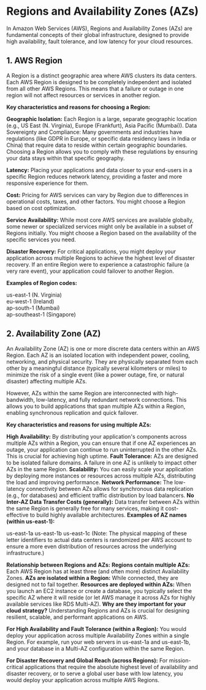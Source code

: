 # Regions and Availability Zones (AZs)  

In Amazon Web Services (AWS), Regions and Availability Zones (AZs) are fundamental concepts of their global infrastructure, designed to provide high availability, fault tolerance, and low latency for your cloud resources.  
 
## 1. AWS Region  
A Region is a distinct geographic area where AWS clusters its data centers. Each AWS Region is designed to be completely independent and isolated from all other AWS Regions. This means that a failure or outage in one region will not affect resources or services in another region.  

**Key characteristics and reasons for choosing a Region:**    

**Geographic Isolation:** Each Region is a large, separate geographic location (e.g., US East (N. Virginia), Europe (Frankfurt), Asia Pacific (Mumbai)).
Data Sovereignty and Compliance: Many governments and industries have regulations (like GDPR in Europe, or specific data residency laws in India or China) that require data to reside within certain geographic boundaries. Choosing a Region allows you to comply with these regulations by ensuring your data stays within that specific geography.  

**Latency:**  Placing your applications and data closer to your end-users in a specific Region reduces network latency, providing a faster and more responsive experience for them.

**Cost:**  Pricing for AWS services can vary by Region due to differences in operational costs, taxes, and other factors. You might choose a Region based on cost optimization.

**Service Availability:**  While most core AWS services are available globally, some newer or specialized services might only be available in a subset of Regions initially. You might choose a Region based on the availability of the specific services you need. 

**Disaster Recovery:** For critical applications, you might deploy your application across multiple Regions to achieve the highest level of disaster recovery. If an entire Region were to experience a catastrophic failure (a very rare event), your application could failover to another Region.


**Examples of Region codes:**  

us-east-1 (N. Virginia)  
eu-west-1 (Ireland)  
ap-south-1 (Mumbai)  
ap-southeast-1 (Singapore)  

## 2. Availability Zone (AZ)  

An Availability Zone (AZ) is one or more discrete data centers within an AWS Region. Each AZ is an isolated location with independent power, cooling, networking, and physical security. They are physically separated from each other by a meaningful distance (typically several kilometers or miles) to minimize the risk of a single event (like a power outage, fire, or natural disaster) affecting multiple AZs.    

However, AZs within the same Region are interconnected with high-bandwidth, low-latency, and fully redundant network connections. This allows you to build applications that span multiple AZs within a Region, enabling synchronous replication and quick failover.  

**Key characteristics and reasons for using multiple AZs:**  

**High Availability:** By distributing your application's components across multiple AZs within a Region, you can ensure that if one AZ experiences an outage, your application can continue to run uninterrupted in the other AZs. This is crucial for achieving high uptime.
**Fault Tolerance:** AZs are designed to be isolated failure domains. A failure in one AZ is unlikely to impact other AZs in the same Region.
**Scalability:** You can easily scale your application by deploying more instances or resources across multiple AZs, distributing the load and improving performance.
**Network Performance:** The low-latency connectivity between AZs allows for synchronous data replication (e.g., for databases) and efficient traffic distribution by load balancers.
**No Inter-AZ Data Transfer Costs (generally):** Data transfer between AZs within the same Region is generally free for many services, making it cost-effective to build highly available architectures.
**Examples of AZ names (within us-east-1):**

us-east-1a
us-east-1b
us-east-1c (Note: The physical mapping of these letter identifiers to actual data centers is randomized per AWS account to ensure a more even distribution of resources across the underlying infrastructure.)

**Relationship between Regions and AZs:**
**Regions contain multiple AZs:** Each AWS Region has at least three (and often more) distinct Availability Zones.
**AZs are isolated within a Region:** While connected, they are designed not to fail together.
**Resources are deployed within AZs:** When you launch an EC2 instance or create a database, you typically select the specific AZ where it will reside (or let AWS manage it across AZs for highly available services like RDS Multi-AZ).
**Why are they important for your cloud strategy?**
Understanding Regions and AZs is crucial for designing resilient, scalable, and performant applications on AWS.

**For High Availability and Fault Tolerance (within a Region):** You would deploy your application across multiple Availability Zones within a single Region. For example, run your web servers in us-east-1a and us-east-1b, and your database in a Multi-AZ configuration within the same Region.

**For Disaster Recovery and Global Reach (across Regions):** For mission-critical applications that require the absolute highest level of availability and disaster recovery, or to serve a global user base with low latency, you would deploy your application across multiple AWS Regions.
